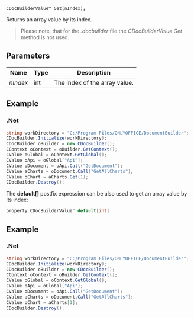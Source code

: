 `CDocBuilderValue^ Get(nIndex);`

Returns an array value by its index.

> Please note, that for the *.docbuilder* file the *CDocBuilderValue.Get* method is not used.

## Parameters

| Name     | Type | Description                   |
| -------- | ---- | ----------------------------- |
| *nIndex* | int  | The index of the array value. |

## Example

### .Net

```cs
string workDirectory = "C:/Program Files/ONLYOFFICE/DocumentBuilder";
CDocBuilder.Initialize(workDirectory);
CDocBuilder oBuilder = new CDocBuilder();
CContext oContext = oBuilder.GetContext();
CValue oGlobal = oContext.GetGlobal();
CValue oApi = oGlobal["Api"];
CValue oDocument = oApi.Call("GetDocument");
CValue aCharts = oDocument.Call("GetAllCharts");
CValue oChart = aCharts.Get(1);
CDocBuilder.Destroy();
```

The **default\[]** postfix expression can be also used to get an array value by its index:

```cs
property CDocBuilderValue^ default[int]
```

## Example

### .Net

```cs
string workDirectory = "C:/Program Files/ONLYOFFICE/DocumentBuilder";
CDocBuilder.Initialize(workDirectory);
CDocBuilder oBuilder = new CDocBuilder();
CContext oContext = oBuilder.GetContext();
CValue oGlobal = oContext.GetGlobal();
CValue oApi = oGlobal["Api"];
CValue oDocument = oApi.Call("GetDocument");
CValue aCharts = oDocument.Call("GetAllCharts");
CValue oChart = aCharts[1];
CDocBuilder.Destroy();
```
